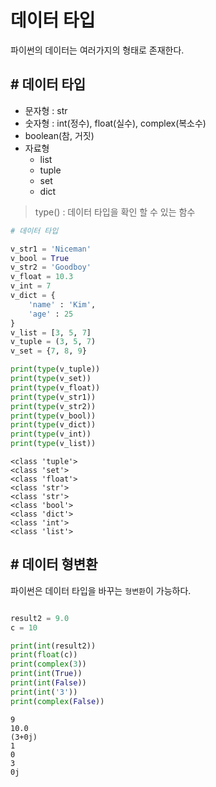 # 데이터 타입
파이썬의 데이터는 여러가지의 형태로 존재한다.

## # 데이터 타입
  - 문자형 : str
  - 숫자형 : int(정수), float(실수), complex(복소수)
  - boolean(참, 거짓)
  - 자료형
    - list
    - tuple
    - set
    - dict


> type() : 데이터 타입을 확인 할 수 있는 함수
```py
# 데이터 타입

v_str1 = 'Niceman'
v_bool = True
v_str2 = 'Goodboy'
v_float = 10.3
v_int = 7
v_dict = {
    'name' : 'Kim',
    'age' : 25
}
v_list = [3, 5, 7]
v_tuple = (3, 5, 7)
v_set = {7, 8, 9}

print(type(v_tuple))
print(type(v_set))
print(type(v_float))
print(type(v_str1))
print(type(v_str2))
print(type(v_bool))
print(type(v_dict))
print(type(v_int))
print(type(v_list))
```
```
<class 'tuple'>
<class 'set'>
<class 'float'>
<class 'str'>
<class 'str'>
<class 'bool'>
<class 'dict'>
<class 'int'>
<class 'list'>
```

## # 데이터 형변환
파이썬은 데이터 타입을 바꾸는 `형변환`이 가능하다.
```py

result2 = 9.0
c = 10

print(int(result2))
print(float(c))
print(complex(3))
print(int(True))
print(int(False))
print(int('3'))
print(complex(False))
```
```
9
10.0
(3+0j)
1
0
3
0j
```
